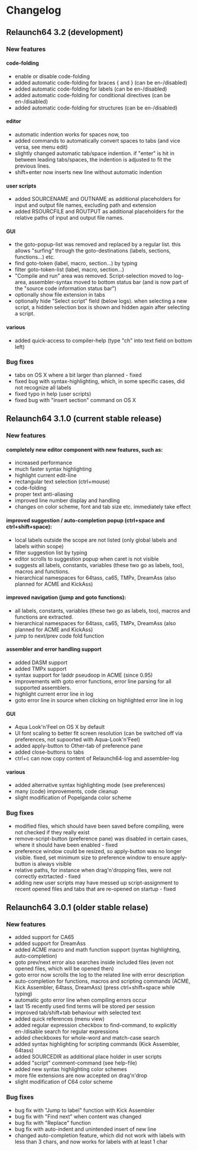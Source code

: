 Changelog
================

Relaunch64 3.2 (development)
----------------

### New features

#### code-folding
* enable or disable code-folding
* added automatic code-folding for braces { and } (can be en-/disabled)
* added automatic code-folding for labels (can be en-/disabled)
* added automatic code-folding for conditional directives (can be en-/disabled)
* added automatic code-folding for structures (can be en-/disabled)

#### editor
* automatic indention works for spaces now, too
* added commands to automatically convert spaces to tabs (and vice versa, see menu edit)
* slightly changed automatic tab/space indention. if "enter" is hit in between leading tabs/spaces, the indention is adjusted to fit the previous lines.
* shift+enter now inserts new line without automatic indention

#### user scripts
* added SOURCENAME and OUTNAME as additional placeholders for input and output file names, excluding path and extension
* added RSOURCFILE and ROUTPUT as additional placeholders for the relative paths of input and output file names.

#### GUI
* the goto-popup-list was removed and replaced by a regular list. this allows "surfing" through the goto-destinations (labels, sections, functions...) etc.
* find goto-token (label, macro, section...) by typing
* filter goto-token-list (label, macro, section...)
* "Compile and run" area was removed. Script-selection moved to log-area, assembler-syntax moved to bottom status bar (and is now part of the "source code information status bar")
* optionally show file extension in tabs
* optionally hide "Select script" field (below logs). when selecting a new script, a hidden selection box is shown and hidden again after selecting a script.

#### various
* added quick-access to compiler-help (type "ch" into text field on bottom left)

### Bug fixes
* tabs on OS X where a bit larger than planned - fixed
* fixed bug with syntax-highlighting, which, in some specific cases, did not recognize all labels
* fixed typo in help (user scripts)
* fixed bug with "insert section" command on OS X



Relaunch64 3.1.0 (current stable release)
----------------

### New features

#### completely new editor component with new features, such as:
* increased performance
* much faster syntax highlighting
* highlight current edit-line
* rectangular text selection (ctrl+mouse)
* code-folding
* proper text anti-aliasing
* improved line number display and handling
* changes on color scheme, font and tab size etc. immediately take effect

#### improved suggestion / auto-completion popup (ctrl+space and ctrl+shift+space):
* local labels outside the scope are not listed (only global labels and labels within scope)
* filter suggestion list by typing
* editor scrolls to suggestion popup when caret is not visible
* suggests all labels, constants, variables (these two go as labels, too), macros and functions.
* hierarchical namespaces for 64tass, ca65, TMPx, DreamAss (also planned for ACME and KickAss)

#### improved navigation (jump and goto functions):
* all labels, constants, variables (these two go as labels, too), macros and functions are extracted.
* hierarchical namespaces for 64tass, ca65, TMPx, DreamAss (also planned for ACME and KickAss)
* jump to next/prev code fold function

#### assembler and error handling support
* added DASM support
* added TMPx support
* syntax support for !addr pseudoop in ACME (since 0.95)
* improvements with goto error functions, error line parsing for all supported assemblers.
* highlight current error line in log
* goto error line in source when clicking on highlighted error line in log

#### GUI
* Aqua Look'n'Feel on OS X by default
* UI font scaling to better fit screen resolution (can be switched off via preferences, not supoorted with Aqua-Look'n'Feel)
* added apply-button to Other-tab of preference pane
* added close-buttons to tabs
* ctrl+c can now copy content of Relaunch64-log and assembler-log

#### various
* added alternative syntax highlighting mode (see preferences)
* many (code) improvements, code cleanup
* slight modification of Popelganda color scheme

### Bug fixes
* modified files, which should have been saved before compiling, were not checked if they really exist
* remove-script-button (preference pane) was disabled in certain cases, where it should have been enabled - fixed
* preference window could be resized, so apply-button was no longer visible. fixed, set minimum size to preference window to ensure apply-button is always visible
* relative paths, for instance when drag'n'dropping files, were not correctly extrtacted - fixed
* adding new user scripts may have messed up script-assignment to recent opened files and tabs that are re-opened on startup - fixed

Relaunch64 3.0.1 (older stable relase)
----------------

### New features
* added support for CA65
* added support for DreamAss
* added ACME macro and math function support (syntax highlighting, auto-completion)
* goto prev/next error also searches inside included files (even not opened files, which will be opened then)
* goto error now scrolls the log to the related line with error description
* auto-completion for functions, macros and scripting commands (ACME, Kick Assembler, 64tass, DreamAss) (press ctrl+shift+space while typing)
* automatic goto error line when compiling errors occur
* last 15 recently used find terms will be stored per session
* improved tab/shift+tab behaviour with selected text
* added quick references (menu view)
* added regular expression checkbox to find-command, to explicitly en-/disable search for regular expressions
* added checkboxes for whole-word and match-case search
* added syntax highlighting for scripting commands (Kick Assembler, 64tass)
* added SOURCEDIR as additional place holder in user scripts
* added "script" comment-command (see help-file)
* added new syntax highlighting color schemes
* more file extensions are now accepted on drag'n'drop
* slight modification of C64 color scheme

### Bug fixes
* bug fix with "Jump to label" function with Kick Assembler
* bug fix with "Find next" when content was changed
* bug fix with "Replace" function
* bug fix with auto-indent and unintended insert of new line
* changed auto-completion feature, which did not work with labels with less than 3 chars, and now works for labels with at least 1 char
